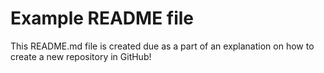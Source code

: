 # Example README file

This README.md file is created due as a part of an explanation on how to create a new repository in GitHub!
